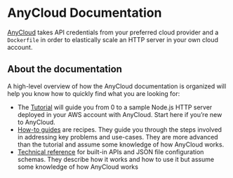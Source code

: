 # AnyCloud Documentation

[AnyCloud](https://anycloudapp.com) takes API credentials from your preferred cloud provider and a `Dockerfile` in order to elastically scale an HTTP server in your own cloud account.

## About the documentation

A high-level overview of how the AnyCloud documentation is organized will help you know how to quickly find what you are looking for:

* The [Tutorial](tutorial.md) will guide you from 0 to a sample Node.js HTTP server deployed in your AWS account with AnyCloud. Start here if you’re new to AnyCloud.
* [How-to guides](how-to/README.md) are recipes. They guide you through the steps involved in addressing key problems and use-cases. They are more advanced than the tutorial and assume some knowledge of how AnyCloud works.
* [Technical reference](reference/README.md) for built-in APIs and JSON file configuration schemas. They describe how it works and how to use it but assume some knowledge of how AnyCloud works